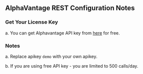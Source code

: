 ## AlphaVantage REST Configuration Notes

### Get Your License Key
a.  You can get Alphavantage API key from [here](https://www.alphavantage.co/support/#api-key) for free.

### Notes
a. Replace apikey `demo` with your own apikey.

b. If you are using free API key - you are limited to 500 calls/day.
